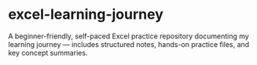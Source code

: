 # excel-learning-journey
A beginner-friendly, self-paced Excel practice repository documenting my learning journey — includes structured notes, hands-on practice files, and key concept summaries.
